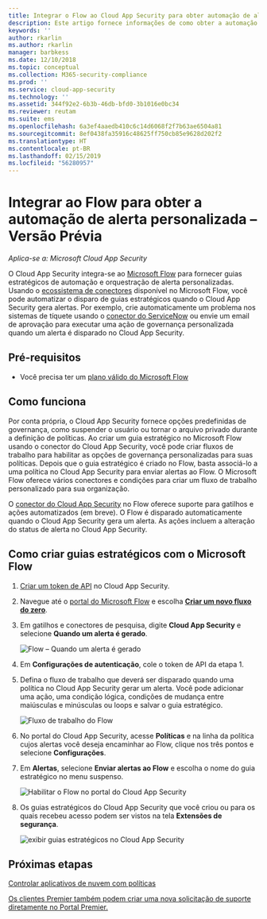 ```yaml
---
title: Integrar o Flow ao Cloud App Security para obter automação de alerta personalizada
description: Este artigo fornece informações de como obter a automação de alerta personalizada integrando o Flow ao Cloud App Security.
keywords: ''
author: rkarlin
ms.author: rkarlin
manager: barbkess
ms.date: 12/10/2018
ms.topic: conceptual
ms.collection: M365-security-compliance
ms.prod: ''
ms.service: cloud-app-security
ms.technology: ''
ms.assetid: 344f92e2-6b3b-46db-bfd0-3b1016e0bc34
ms.reviewer: reutam
ms.suite: ems
ms.openlocfilehash: 6a3ef4aaedb410c6c14d6068f2f7b63ae6504a81
ms.sourcegitcommit: 8ef0438fa35916c48625ff750cb85e9628d202f2
ms.translationtype: HT
ms.contentlocale: pt-BR
ms.lasthandoff: 02/15/2019
ms.locfileid: "56280957"
---
```

# <a name="integrate-with-flow-for-custom-alert-automation---preview"></a>Integrar ao Flow para obter a automação de alerta personalizada – Versão Prévia

*Aplica-se a: Microsoft Cloud App Security*

O Cloud App Security integra-se ao [Microsoft Flow](https://docs.microsoft.com/flow/getting-started) para fornecer guias estratégicos de automação e orquestração de alerta personalizadas. Usando o [ecossistema de conectores](https://docs.microsoft.com/connectors/) disponível no Microsoft Flow, você pode automatizar o disparo de guias estratégicos quando o Cloud App Security gera alertas. Por exemplo, crie automaticamente um problema nos sistemas de tíquete usando o [conector do ServiceNow](https://docs.microsoft.com/connectors/service-now/) ou envie um email de aprovação para executar uma ação de governança personalizada quando um alerta é disparado no Cloud App Security.  

## <a name="prerequisites"></a>Pré-requisitos 

 - Você precisa ter um [plano válido do Microsoft Flow](https://flow.microsoft.com/en-us/pricing)

## <a name="how-it-works"></a>Como funciona

Por conta própria, o Cloud App Security fornece opções predefinidas de governança, como suspender o usuário ou tornar o arquivo privado durante a definição de políticas. Ao criar um guia estratégico no Microsoft Flow usando o conector do Cloud App Security, você pode criar fluxos de trabalho para habilitar as opções de governança personalizadas para suas políticas. Depois que o guia estratégico é criado no Flow, basta associá-lo a uma política no Cloud App Security para enviar alertas ao Flow. O Microsoft Flow oferece vários conectores e condições para criar um fluxo de trabalho personalizado para sua organização. 

O [conector do Cloud App Security](https://docs.microsoft.com/connectors/cloudappsecurity/#/providers/microsoft.powerapps/apis/shared_cloudappsecurity/apioperations/mcas_on_alert_generated) no Flow oferece suporte para gatilhos e ações automatizados (em breve). O Flow é disparado automaticamente quando o Cloud App Security gera um alerta. As ações incluem a alteração do status de alerta no Cloud App Security. 

## <a name="how-to-create-playbooks-with-microsoft-flow"></a>Como criar guias estratégicos com o Microsoft Flow

1. [Criar um token de API](api-tokens.md) no Cloud App Security. 

2. Navegue até o [portal do Microsoft Flow](https://flow.microsoft.com) e escolha [**Criar um novo fluxo do zero**](https://docs.microsoft.com/flow/get-started-logic-flow). 

3. Em gatilhos e conectores de pesquisa, digite **Cloud App Security** e selecione **Quando um alerta é gerado**.

   ![Flow – Quando um alerta é gerado](./media/flow-when-alert.png)

4. Em **Configurações de autenticação**, cole o token de API da etapa 1. 

5. Defina o fluxo de trabalho que deverá ser disparado quando uma política no Cloud App Security gerar um alerta. Você pode adicionar uma ação, uma condição lógica, condições de mudança entre maiúsculas e minúsculas ou loops e salvar o guia estratégico. 

   ![Fluxo de trabalho do Flow](./media/flow-workflow.png)

6. No portal do Cloud App Security, acesse **Políticas** e na linha da política cujos alertas você deseja encaminhar ao Flow, clique nos três pontos e selecione **Configurações**. 
7. Em **Alertas**, selecione **Enviar alertas ao Flow** e escolha o nome do guia estratégico no menu suspenso.  

   ![Habilitar o Flow no portal do Cloud App Security](./media/flow-mcas-config.png)

8. Os guias estratégicos do Cloud App Security que você criou ou para os quais recebeu acesso podem ser vistos na tela **Extensões de segurança**. 

  
   ![exibir guias estratégicos no Cloud App Security](./media/flow-extensions.png)
 
 

## <a name="next-steps"></a>Próximas etapas 
[Controlar aplicativos de nuvem com políticas](control-cloud-apps-with-policies.md)   

[Os clientes Premier também podem criar uma nova solicitação de suporte diretamente no Portal Premier.](https://premier.microsoft.com/)  
  
